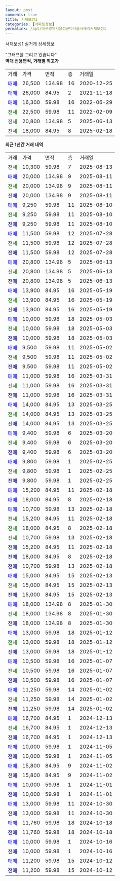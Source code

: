 ```yaml
---
layout: post
comments: true
title: 서재보성1
categories: [아파트정보]
permalink: /apt/대구광역시달성군다사읍서재리서재보성1
---
```


서재보성1 실거래 상세정보

<script type="text/javascript">
  google.charts.load('current', {'packages':['line', 'corechart']});
  google.charts.setOnLoadCallback(drawChart);

  function drawChart() {
    var data = new google.visualization.DataTable();
    data.addColumn('date', '거래일');
    data.addColumn('number', "매매");
    data.addColumn('number', "전세");
    data.addColumn('number', "전매");

    data.addRows([[new Date(Date.parse("2025-08-13")), null, 10300, null], [new Date(Date.parse("2025-08-11")), 20000, null, null], [new Date(Date.parse("2025-08-11")), null, 20000, null], [new Date(Date.parse("2025-08-11")), null, null, 20000], [new Date(Date.parse("2025-08-10")), 9250, null, null], [new Date(Date.parse("2025-08-10")), null, 9250, null], [new Date(Date.parse("2025-08-10")), null, null, 9250], [new Date(Date.parse("2025-07-28")), 11500, null, null], [new Date(Date.parse("2025-07-28")), null, 11500, null], [new Date(Date.parse("2025-07-28")), null, null, 11500], [new Date(Date.parse("2025-06-13")), 20800, null, null], [new Date(Date.parse("2025-06-13")), null, 20800, null], [new Date(Date.parse("2025-06-13")), null, null, 20800], [new Date(Date.parse("2025-05-19")), 13900, null, null], [new Date(Date.parse("2025-05-19")), null, 13900, null], [new Date(Date.parse("2025-05-19")), null, null, 13900], [new Date(Date.parse("2025-05-03")), 10000, null, null], [new Date(Date.parse("2025-05-03")), null, 10000, null], [new Date(Date.parse("2025-05-03")), null, null, 10000], [new Date(Date.parse("2025-05-02")), 9500, null, null], [new Date(Date.parse("2025-05-02")), null, 9500, null], [new Date(Date.parse("2025-05-02")), null, null, 9500], [new Date(Date.parse("2025-03-31")), 11000, null, null], [new Date(Date.parse("2025-03-31")), null, 11000, null], [new Date(Date.parse("2025-03-31")), null, null, 11000], [new Date(Date.parse("2025-03-25")), 14000, null, null], [new Date(Date.parse("2025-03-25")), null, 14000, null], [new Date(Date.parse("2025-03-25")), null, null, 14000], [new Date(Date.parse("2025-03-20")), 9400, null, null], [new Date(Date.parse("2025-03-20")), null, 9400, null], [new Date(Date.parse("2025-03-20")), null, null, 9400], [new Date(Date.parse("2025-02-25")), 9800, null, null], [new Date(Date.parse("2025-02-25")), null, 9800, null], [new Date(Date.parse("2025-02-25")), null, null, 9800], [new Date(Date.parse("2025-02-18")), 15200, null, null], [new Date(Date.parse("2025-02-18")), 18000, null, null], [new Date(Date.parse("2025-02-18")), 10700, null, null], [new Date(Date.parse("2025-02-18")), null, 15200, null], [new Date(Date.parse("2025-02-18")), null, 18000, null], [new Date(Date.parse("2025-02-18")), null, 10700, null], [new Date(Date.parse("2025-02-18")), null, null, 15200], [new Date(Date.parse("2025-02-18")), null, null, 18000], [new Date(Date.parse("2025-02-18")), null, null, 10700], [new Date(Date.parse("2025-02-13")), 15000, null, null], [new Date(Date.parse("2025-02-13")), null, 15000, null], [new Date(Date.parse("2025-02-13")), null, null, 15000], [new Date(Date.parse("2025-01-30")), 18000, null, null], [new Date(Date.parse("2025-01-30")), null, 18000, null], [new Date(Date.parse("2025-01-30")), null, null, 18000], [new Date(Date.parse("2025-01-12")), 13000, null, null], [new Date(Date.parse("2025-01-12")), null, 13000, null], [new Date(Date.parse("2025-01-12")), null, null, 13000], [new Date(Date.parse("2025-01-07")), 10500, null, null], [new Date(Date.parse("2025-01-07")), null, 10500, null], [new Date(Date.parse("2025-01-07")), null, null, 10500], [new Date(Date.parse("2025-01-02")), 11250, null, null], [new Date(Date.parse("2025-01-02")), null, 11250, null], [new Date(Date.parse("2025-01-02")), null, null, 11250], [new Date(Date.parse("2024-12-13")), 16700, null, null], [new Date(Date.parse("2024-12-13")), null, 16700, null], [new Date(Date.parse("2024-12-13")), null, null, 16700], [new Date(Date.parse("2024-11-05")), 10000, null, null], [new Date(Date.parse("2024-11-05")), null, null, 10000], [new Date(Date.parse("2024-11-02")), 15800, null, null], [new Date(Date.parse("2024-11-02")), null, null, 15800], [new Date(Date.parse("2024-11-01")), 10000, null, null], [new Date(Date.parse("2024-11-01")), null, null, 10000], [new Date(Date.parse("2024-10-30")), 13000, null, null], [new Date(Date.parse("2024-10-30")), null, null, 13000], [new Date(Date.parse("2024-10-18")), 11760, null, null], [new Date(Date.parse("2024-10-18")), null, null, 11760], [new Date(Date.parse("2024-10-16")), 10000, null, null], [new Date(Date.parse("2024-10-16")), null, null, 10000], [new Date(Date.parse("2024-10-12")), 11200, null, null], [new Date(Date.parse("2024-10-12")), null, null, 11200]]);

    var options = {
      hAxis: {
        format: 'yyyy/MM/dd'
      },    
      lineWidth: 0,
      pointsVisible: true,    
      title: '최근 1년간 유형별 실거래가 분포',
      legend: { position: 'bottom' }
    };

    var formatter = new google.visualization.NumberFormat({pattern:'###,###'} );
    formatter.format(data, 1);
    formatter.format(data, 2);
    
    setTimeout(function() {
        var chart = new google.visualization.LineChart(document.getElementById('columnchart_material'));
        chart.draw(data, (options));
        document.getElementById('loading').style.display = 'none';
    }, 200);
  }
</script>


<div id="loading" style="z-index:20; display: block; margin-left: 0px">"그래프를 그리고 있습니다"</div>
<div id="columnchart_material" style="width: 95%; margin-left: 0px; display: block"></div>
<!-- contents start -->
<b>역대 전용면적, 거래별 최고가</b>
<table class="sortable">
    <tr>
      <td>거래</td>
      <td>가격</td>
      <td>면적</td>
      <td>층</td>
      <td>거래일</td>
    </tr>
        <tr>
          <td><a style="color: blue">매매</a></td>
          <td>26,500</td>
          <td>134.98</td>
          <td>16</td>
          <td>2020-12-25</td>
        </tr>            <tr>
          <td><a style="color: blue">매매</a></td>
          <td>26,000</td>
          <td>84.95</td>
          <td>2</td>
          <td>2021-11-18</td>
        </tr>            <tr>
          <td><a style="color: blue">매매</a></td>
          <td>16,300</td>
          <td>59.98</td>
          <td>16</td>
          <td>2022-06-29</td>
        </tr>        
        <tr>
              <td><a style="color: darkgreen">전세</a></td>
              <td>22,500</td>
              <td>59.98</td>
              <td>11</td>
              <td>2022-02-09</td>
            </tr>            <tr>
              <td><a style="color: darkgreen">전세</a></td>
              <td>20,800</td>
              <td>134.98</td>
              <td>5</td>
              <td>2025-06-13</td>
            </tr>            <tr>
              <td><a style="color: darkgreen">전세</a></td>
              <td>18,000</td>
              <td>84.95</td>
              <td>8</td>
              <td>2025-02-18</td>
            </tr>        
    
</table>

<b>최근 1년간 거래 내역</b>

<table class="sortable">
    <tr>
      <td>거래</td>
      <td>가격</td>
      <td>면적</td>
      <td>층</td>
      <td>거래일</td>
    </tr>
    <tr>
      <td><a style="color: darkgreen">전세</a></td>
      <td>10,300</td>
      <td>59.98</td>
      <td>7</td>
      <td>2025-08-13</td>
    </tr>          <tr>
      <td><a style="color: blue">매매</a></td>
      <td>20,000</td>
      <td>134.98</td>
      <td>9</td>
      <td>2025-08-11</td>
    </tr>          <tr>
      <td><a style="color: darkgreen">전세</a></td>
      <td>20,000</td>
      <td>134.98</td>
      <td>9</td>
      <td>2025-08-11</td>
    </tr>          <tr>
      <td><a style="color: darkblue">전매</a></td>
      <td>20,000</td>
      <td>134.98</td>
      <td>9</td>
      <td>2025-08-11</td>
    </tr>          <tr>
      <td><a style="color: blue">매매</a></td>
      <td>9,250</td>
      <td>59.98</td>
      <td>11</td>
      <td>2025-08-10</td>
    </tr>          <tr>
      <td><a style="color: darkgreen">전세</a></td>
      <td>9,250</td>
      <td>59.98</td>
      <td>11</td>
      <td>2025-08-10</td>
    </tr>          <tr>
      <td><a style="color: darkblue">전매</a></td>
      <td>9,250</td>
      <td>59.98</td>
      <td>11</td>
      <td>2025-08-10</td>
    </tr>          <tr>
      <td><a style="color: blue">매매</a></td>
      <td>11,500</td>
      <td>59.98</td>
      <td>12</td>
      <td>2025-07-28</td>
    </tr>          <tr>
      <td><a style="color: darkgreen">전세</a></td>
      <td>11,500</td>
      <td>59.98</td>
      <td>12</td>
      <td>2025-07-28</td>
    </tr>          <tr>
      <td><a style="color: darkblue">전매</a></td>
      <td>11,500</td>
      <td>59.98</td>
      <td>12</td>
      <td>2025-07-28</td>
    </tr>          <tr>
      <td><a style="color: blue">매매</a></td>
      <td>20,800</td>
      <td>134.98</td>
      <td>5</td>
      <td>2025-06-13</td>
    </tr>          <tr>
      <td><a style="color: darkgreen">전세</a></td>
      <td>20,800</td>
      <td>134.98</td>
      <td>5</td>
      <td>2025-06-13</td>
    </tr>          <tr>
      <td><a style="color: darkblue">전매</a></td>
      <td>20,800</td>
      <td>134.98</td>
      <td>5</td>
      <td>2025-06-13</td>
    </tr>          <tr>
      <td><a style="color: blue">매매</a></td>
      <td>13,900</td>
      <td>84.95</td>
      <td>16</td>
      <td>2025-05-19</td>
    </tr>          <tr>
      <td><a style="color: darkgreen">전세</a></td>
      <td>13,900</td>
      <td>84.95</td>
      <td>16</td>
      <td>2025-05-19</td>
    </tr>          <tr>
      <td><a style="color: darkblue">전매</a></td>
      <td>13,900</td>
      <td>84.95</td>
      <td>16</td>
      <td>2025-05-19</td>
    </tr>          <tr>
      <td><a style="color: blue">매매</a></td>
      <td>10,000</td>
      <td>59.98</td>
      <td>18</td>
      <td>2025-05-03</td>
    </tr>          <tr>
      <td><a style="color: darkgreen">전세</a></td>
      <td>10,000</td>
      <td>59.98</td>
      <td>18</td>
      <td>2025-05-03</td>
    </tr>          <tr>
      <td><a style="color: darkblue">전매</a></td>
      <td>10,000</td>
      <td>59.98</td>
      <td>18</td>
      <td>2025-05-03</td>
    </tr>          <tr>
      <td><a style="color: blue">매매</a></td>
      <td>9,500</td>
      <td>59.98</td>
      <td>11</td>
      <td>2025-05-02</td>
    </tr>          <tr>
      <td><a style="color: darkgreen">전세</a></td>
      <td>9,500</td>
      <td>59.98</td>
      <td>11</td>
      <td>2025-05-02</td>
    </tr>          <tr>
      <td><a style="color: darkblue">전매</a></td>
      <td>9,500</td>
      <td>59.98</td>
      <td>11</td>
      <td>2025-05-02</td>
    </tr>          <tr>
      <td><a style="color: blue">매매</a></td>
      <td>11,000</td>
      <td>59.98</td>
      <td>16</td>
      <td>2025-03-31</td>
    </tr>          <tr>
      <td><a style="color: darkgreen">전세</a></td>
      <td>11,000</td>
      <td>59.98</td>
      <td>16</td>
      <td>2025-03-31</td>
    </tr>          <tr>
      <td><a style="color: darkblue">전매</a></td>
      <td>11,000</td>
      <td>59.98</td>
      <td>16</td>
      <td>2025-03-31</td>
    </tr>          <tr>
      <td><a style="color: blue">매매</a></td>
      <td>14,000</td>
      <td>84.95</td>
      <td>13</td>
      <td>2025-03-25</td>
    </tr>          <tr>
      <td><a style="color: darkgreen">전세</a></td>
      <td>14,000</td>
      <td>84.95</td>
      <td>13</td>
      <td>2025-03-25</td>
    </tr>          <tr>
      <td><a style="color: darkblue">전매</a></td>
      <td>14,000</td>
      <td>84.95</td>
      <td>13</td>
      <td>2025-03-25</td>
    </tr>          <tr>
      <td><a style="color: blue">매매</a></td>
      <td>9,400</td>
      <td>59.98</td>
      <td>6</td>
      <td>2025-03-20</td>
    </tr>          <tr>
      <td><a style="color: darkgreen">전세</a></td>
      <td>9,400</td>
      <td>59.98</td>
      <td>6</td>
      <td>2025-03-20</td>
    </tr>          <tr>
      <td><a style="color: darkblue">전매</a></td>
      <td>9,400</td>
      <td>59.98</td>
      <td>6</td>
      <td>2025-03-20</td>
    </tr>          <tr>
      <td><a style="color: blue">매매</a></td>
      <td>9,800</td>
      <td>59.98</td>
      <td>1</td>
      <td>2025-02-25</td>
    </tr>          <tr>
      <td><a style="color: darkgreen">전세</a></td>
      <td>9,800</td>
      <td>59.98</td>
      <td>1</td>
      <td>2025-02-25</td>
    </tr>          <tr>
      <td><a style="color: darkblue">전매</a></td>
      <td>9,800</td>
      <td>59.98</td>
      <td>1</td>
      <td>2025-02-25</td>
    </tr>          <tr>
      <td><a style="color: blue">매매</a></td>
      <td>15,200</td>
      <td>84.95</td>
      <td>11</td>
      <td>2025-02-18</td>
    </tr>          <tr>
      <td><a style="color: blue">매매</a></td>
      <td>18,000</td>
      <td>84.95</td>
      <td>8</td>
      <td>2025-02-18</td>
    </tr>          <tr>
      <td><a style="color: blue">매매</a></td>
      <td>10,700</td>
      <td>59.98</td>
      <td>13</td>
      <td>2025-02-18</td>
    </tr>          <tr>
      <td><a style="color: darkgreen">전세</a></td>
      <td>15,200</td>
      <td>84.95</td>
      <td>11</td>
      <td>2025-02-18</td>
    </tr>          <tr>
      <td><a style="color: darkgreen">전세</a></td>
      <td>18,000</td>
      <td>84.95</td>
      <td>8</td>
      <td>2025-02-18</td>
    </tr>          <tr>
      <td><a style="color: darkgreen">전세</a></td>
      <td>10,700</td>
      <td>59.98</td>
      <td>13</td>
      <td>2025-02-18</td>
    </tr>          <tr>
      <td><a style="color: darkblue">전매</a></td>
      <td>15,200</td>
      <td>84.95</td>
      <td>11</td>
      <td>2025-02-18</td>
    </tr>          <tr>
      <td><a style="color: darkblue">전매</a></td>
      <td>18,000</td>
      <td>84.95</td>
      <td>8</td>
      <td>2025-02-18</td>
    </tr>          <tr>
      <td><a style="color: darkblue">전매</a></td>
      <td>10,700</td>
      <td>59.98</td>
      <td>13</td>
      <td>2025-02-18</td>
    </tr>          <tr>
      <td><a style="color: blue">매매</a></td>
      <td>15,000</td>
      <td>84.95</td>
      <td>15</td>
      <td>2025-02-13</td>
    </tr>          <tr>
      <td><a style="color: darkgreen">전세</a></td>
      <td>15,000</td>
      <td>84.95</td>
      <td>15</td>
      <td>2025-02-13</td>
    </tr>          <tr>
      <td><a style="color: darkblue">전매</a></td>
      <td>15,000</td>
      <td>84.95</td>
      <td>15</td>
      <td>2025-02-13</td>
    </tr>          <tr>
      <td><a style="color: blue">매매</a></td>
      <td>18,000</td>
      <td>134.98</td>
      <td>8</td>
      <td>2025-01-30</td>
    </tr>          <tr>
      <td><a style="color: darkgreen">전세</a></td>
      <td>18,000</td>
      <td>134.98</td>
      <td>8</td>
      <td>2025-01-30</td>
    </tr>          <tr>
      <td><a style="color: darkblue">전매</a></td>
      <td>18,000</td>
      <td>134.98</td>
      <td>8</td>
      <td>2025-01-30</td>
    </tr>          <tr>
      <td><a style="color: blue">매매</a></td>
      <td>13,000</td>
      <td>59.98</td>
      <td>18</td>
      <td>2025-01-12</td>
    </tr>          <tr>
      <td><a style="color: darkgreen">전세</a></td>
      <td>13,000</td>
      <td>59.98</td>
      <td>18</td>
      <td>2025-01-12</td>
    </tr>          <tr>
      <td><a style="color: darkblue">전매</a></td>
      <td>13,000</td>
      <td>59.98</td>
      <td>18</td>
      <td>2025-01-12</td>
    </tr>          <tr>
      <td><a style="color: blue">매매</a></td>
      <td>10,500</td>
      <td>59.98</td>
      <td>16</td>
      <td>2025-01-07</td>
    </tr>          <tr>
      <td><a style="color: darkgreen">전세</a></td>
      <td>10,500</td>
      <td>59.98</td>
      <td>16</td>
      <td>2025-01-07</td>
    </tr>          <tr>
      <td><a style="color: darkblue">전매</a></td>
      <td>10,500</td>
      <td>59.98</td>
      <td>16</td>
      <td>2025-01-07</td>
    </tr>          <tr>
      <td><a style="color: blue">매매</a></td>
      <td>11,250</td>
      <td>59.98</td>
      <td>14</td>
      <td>2025-01-02</td>
    </tr>          <tr>
      <td><a style="color: darkgreen">전세</a></td>
      <td>11,250</td>
      <td>59.98</td>
      <td>14</td>
      <td>2025-01-02</td>
    </tr>          <tr>
      <td><a style="color: darkblue">전매</a></td>
      <td>11,250</td>
      <td>59.98</td>
      <td>14</td>
      <td>2025-01-02</td>
    </tr>          <tr>
      <td><a style="color: blue">매매</a></td>
      <td>16,700</td>
      <td>84.95</td>
      <td>1</td>
      <td>2024-12-13</td>
    </tr>          <tr>
      <td><a style="color: darkgreen">전세</a></td>
      <td>16,700</td>
      <td>84.95</td>
      <td>1</td>
      <td>2024-12-13</td>
    </tr>          <tr>
      <td><a style="color: darkblue">전매</a></td>
      <td>16,700</td>
      <td>84.95</td>
      <td>1</td>
      <td>2024-12-13</td>
    </tr>          <tr>
      <td><a style="color: blue">매매</a></td>
      <td>10,000</td>
      <td>59.98</td>
      <td>1</td>
      <td>2024-11-05</td>
    </tr>          <tr>
      <td><a style="color: darkblue">전매</a></td>
      <td>10,000</td>
      <td>59.98</td>
      <td>1</td>
      <td>2024-11-05</td>
    </tr>          <tr>
      <td><a style="color: blue">매매</a></td>
      <td>15,800</td>
      <td>84.95</td>
      <td>9</td>
      <td>2024-11-02</td>
    </tr>          <tr>
      <td><a style="color: darkblue">전매</a></td>
      <td>15,800</td>
      <td>84.95</td>
      <td>9</td>
      <td>2024-11-02</td>
    </tr>          <tr>
      <td><a style="color: blue">매매</a></td>
      <td>10,000</td>
      <td>59.98</td>
      <td>1</td>
      <td>2024-11-01</td>
    </tr>          <tr>
      <td><a style="color: darkblue">전매</a></td>
      <td>10,000</td>
      <td>59.98</td>
      <td>1</td>
      <td>2024-11-01</td>
    </tr>          <tr>
      <td><a style="color: blue">매매</a></td>
      <td>13,000</td>
      <td>59.98</td>
      <td>11</td>
      <td>2024-10-30</td>
    </tr>          <tr>
      <td><a style="color: darkblue">전매</a></td>
      <td>13,000</td>
      <td>59.98</td>
      <td>11</td>
      <td>2024-10-30</td>
    </tr>          <tr>
      <td><a style="color: blue">매매</a></td>
      <td>11,760</td>
      <td>59.98</td>
      <td>18</td>
      <td>2024-10-18</td>
    </tr>          <tr>
      <td><a style="color: darkblue">전매</a></td>
      <td>11,760</td>
      <td>59.98</td>
      <td>18</td>
      <td>2024-10-18</td>
    </tr>          <tr>
      <td><a style="color: blue">매매</a></td>
      <td>10,000</td>
      <td>59.98</td>
      <td>1</td>
      <td>2024-10-16</td>
    </tr>          <tr>
      <td><a style="color: darkblue">전매</a></td>
      <td>10,000</td>
      <td>59.98</td>
      <td>1</td>
      <td>2024-10-16</td>
    </tr>          <tr>
      <td><a style="color: blue">매매</a></td>
      <td>11,200</td>
      <td>59.98</td>
      <td>15</td>
      <td>2024-10-12</td>
    </tr>          <tr>
      <td><a style="color: darkblue">전매</a></td>
      <td>11,200</td>
      <td>59.98</td>
      <td>15</td>
      <td>2024-10-12</td>
    </tr>      </table>
<!-- contents end -->    

